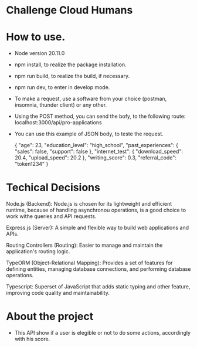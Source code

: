 # Challenge Cloud Humans

# How to use.

- Node version 20.11.0
- npm install, to realize the package installation.
- npm run build, to realize the build, if necessary.
- npm run dev, to enter in develop mode.
- To make a request, use a software from your choice (postman, insomnia, thunder client) or any other.
- Using the POST method, you can send the bofy, to the following route: localhost:3000/api/pro-applications
- You can use this example of JSON body, to teste the request.
  
  {
  "age": 23,
  "education_level": "high_school",
  "past_experiences": {
    "sales": false,
    "support": false
  },
  "internet_test": {
    "download_speed": 20.4,
    "upload_speed": 20.2
  },
  "writing_score": 0.3,
  "referral_code": "token1234"
}


# Techical Decisions

Node.js (Backend): Node.js is chosen for its lightweight and efficient runtime, because of handling asynchronou operations, is a good choice to work withe queries and API requests.

Express.js (Server): A simple and flexible way to build web applications and APIs. 

Routing Controllers (Routing): Easier to manage and maintain the application's routing logic.

TypeORM (Object-Relational Mapping): Provides a set of features for defining entities, managing database connections, and performing database operations.

Typescript: Superset of JavaScript that adds static typing and other feature, improving code quality and maintainability.

# About the project
- This API show if a user is elegible or not to do some actions, accordingly with his score. 
